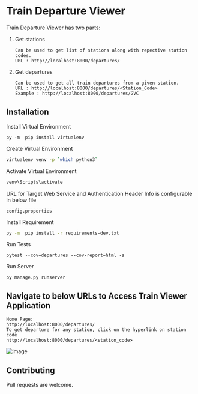 # Train Departure Viewer

Train Departure Viewer has two parts:

1) Get stations

       Can be used to get list of stations along with repective station codes.             
       URL : http://localhost:8000/departures/


2) Get departures

       Can be used to get all train departures from a given station.
       URL : http://localhost:8000/departures/<Station_Code>
       Example : http://localhost:8000/departures/GVC



## Installation

Install Virtual Environment
```
py -m  pip install virtualenv
```

Create Virtual Environment

```bash
virtualenv venv -p `which python3`
```

Activate Virtual Environment

```bash
venv\Scripts\activate
```

URL for Target Web Service and Authentication Header Info is configurable in below file

```
config.properties
```

Install Requirement

```bash
py -m  pip install -r requirements-dev.txt
```

Run Tests
```
pytest --cov=departures --cov-report=html -s
```

Run Server

```
py manage.py runserver
```

## Navigate to below URLs to Access Train Viewer Application

```
Home Page:
http://localhost:8000/departures/
To get departure for any station, click on the hyperlink on station code
http://localhost:8000/departures/<station_code>
```

![image](https://user-images.githubusercontent.com/48081601/131246479-22acdd11-6d60-4c42-b919-4f51701855ac.png)



## Contributing
Pull requests are welcome. 

